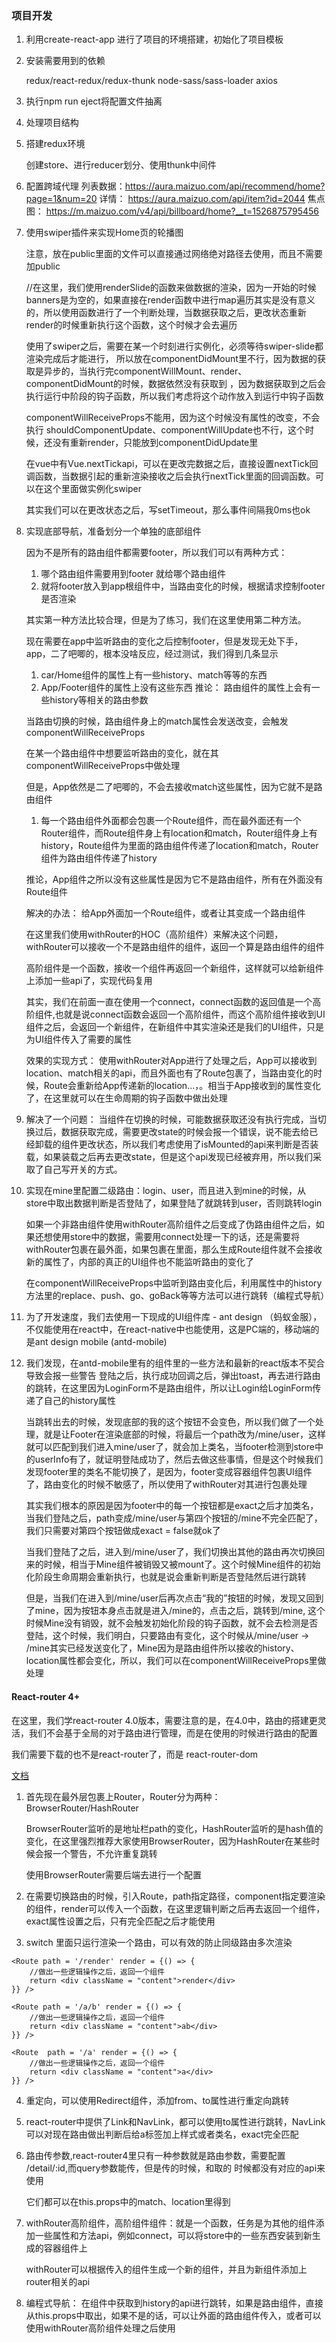 
### 项目开发

1. 利用create-react-app 进行了项目的环境搭建，初始化了项目模板

2. 安装需要用到的依赖

    redux/react-redux/redux-thunk
    node-sass/sass-loader
    axios

3. 执行npm run eject将配置文件抽离

4. 处理项目结构

5. 搭建redux环境

    创建store、进行reducer划分、使用thunk中间件
6. 配置跨域代理
    列表数据：https://aura.maizuo.com/api/recommend/home?page=1&num=20
    详情： https://aura.maizuo.com/api/item?id=2044
    焦点图： https://m.maizuo.com/v4/api/billboard/home?__t=1526875795456

7. 使用swiper插件来实现Home页的轮播图

    注意，放在public里面的文件可以直接通过网络绝对路径去使用，而且不需要加public

    //在这里，我们使用renderSlide的函数来做数据的渲染，因为一开始的时候banners是为空的，如果直接在render函数中进行map遍历其实是没有意义的，所以使用函数进行了一个判断处理，当数据获取之后，更改状态重新render的时候重新执行这个函数，这个时候才会去遍历

    使用了swiper之后，需要在某一个时刻进行实例化，必须等待swiper-slide都渲染完成后才能进行，
    所以放在componentDidMount里不行，因为数据的获取是异步的，当执行完componentWillMount、render、componentDidMount的时候，数据依然没有获取到
    ，因为数据获取到之后会执行运行中阶段的钩子函数，所以我们考虑将这个动作放入到运行中钩子函数

    componentWillReceiveProps不能用，因为这个时候没有属性的改变，不会执行
    shouldComponentUpdate、componentWillUpdate也不行，这个时候，还没有重新render，只能放到componentDidUpdate里

    在vue中有Vue.nextTickapi，可以在更改完数据之后，直接设置nextTick回调函数，当数据引起的重新渲染接收之后会执行nextTick里面的回调函数。可以在这个里面做实例化swiper

    其实我们可以在更改状态之后，写setTimeout，那么事件间隔我0ms也ok


8. 实现底部导航，准备划分一个单独的底部组件

    因为不是所有的路由组件都需要footer，所以我们可以有两种方式：
    1. 哪个路由组件需要用到footer 就给哪个路由组件
    2. 就将footer放入到app根组件中，当路由变化的时候，根据请求控制footer是否渲染

    其实第一种方法比较合理，但是为了练习，我们在这里使用第二种方法。

    现在需要在app中监听路由的变化之后控制footer，但是发现无处下手，app，二了吧唧的，根本没啥反应，经过测试，我们得到几条显示

    1. car/Home组件的属性上有一些history、match等等的东西
    2. App/Footer组件的属性上没有这些东西
    推论： 路由组件的属性上会有一些history等相关的路由参数

    当路由切换的时候，路由组件身上的match属性会发送改变，会触发componentWillReceiveProps

    在某一个路由组件中想要监听路由的变化，就在其componentWillReceiveProps中做处理

    但是，App依然是二了吧唧的，不会去接收match这些属性，因为它就不是路由组件

    1. 每一个路由组件外面都会包裹一个Route组件，而在最外面还有一个Router组件，而Route组件身上有location和match，Router组件身上有history，Route组件为里面的路由组件传递了location和match，Router组件为路由组件传递了history

    推论，App组件之所以没有这些属性是因为它不是路由组件，所有在外面没有Route组件

    解决的办法： 给App外面加一个Route组件，或者让其变成一个路由组件


    在这里我们使用withRouter的HOC（高阶组件）来解决这个问题，withRouter可以接收一个不是路由组件的组件，返回一个算是路由组件的组件

    高阶组件是一个函数，接收一个组件再返回一个新组件，这样就可以给新组件上添加一些api了，实现代码复用

    其实，我们在前面一直在使用一个connect，connect函数的返回值是一个高阶组件,也就是说connect函数会返回一个高阶组件，而这个高阶组件接收到UI组件之后，会返回一个新组件，在新组件中其实渲染还是我们的UI组件，只是为UI组件传入了需要的属性

    效果的实现方式： 使用withRouter对App进行了处理之后，App可以接收到location、match相关的api，而且外面也有了Route包裹了，当路由变化的时候，Route会重新给App传递新的location...，。相当于App接收到的属性变化了，在这里就可以在生命周期的钩子函数中做出处理


9. 解决了一个问题： 当组件在切换的时候，可能数据获取还没有执行完成，当切换过后，数据获取完成，需要更改state的时候会报一个错误，说不能去给已经卸载的组件更改状态，所以我们考虑使用了isMounted的api来判断是否装载，如果装载之后再去更改state，但是这个api发现已经被弃用，所以我们采取了自己写开关的方式。

10. 实现在mine里配置二级路由：login、user，而且进入到mine的时候，从store中取出数据判断是否登陆了，如果登陆了就跳转到user，否则跳转login

    如果一个非路由组件使用withRouter高阶组件之后变成了伪路由组件之后，如果还想使用store中的数据，需要用connect处理一下的话，还是需要将withRouter包裹在最外面，如果包裹在里面，那么生成Route组件就不会接收新的属性了，内部的真正的UI组件也不能监听路由的变化了

    在componentWillReceiveProps中监听到路由变化后，利用属性中的history方法里的replace、push、go、goBack等等方法可以进行跳转（编程式导航）

11. 为了开发速度，我们去使用一下现成的UI组件库 - ant design （蚂蚁金服），不仅能使用在react中，在react-native中也能使用，这是PC端的，移动端的是ant design mobile (antd-mobile)

12. 我们发现，在antd-mobile里有的组件里的一些方法和最新的react版本不契合导致会报一些警告
    登陆之后，执行成功回调之后，弹出toast，再去进行路由的跳转，在这里因为LoginForm不是路由组件，所以让Login给LoginForm传递了自己的history属性

    当跳转出去的时候，发现底部的我的这个按钮不会变色，所以我们做了一个处理，就是让Footer在渲染底部的时候，将最后一个path改为/mine/user，这样就可以匹配到我们进入mine/user了，就会加上类名，当footer检测到store中的userInfo有了，就证明登陆成功了，然后去做这些事情，但是这个时候我们发现footer里的类名不能切换了，是因为，footer变成容器组件包裹UI组件了，路由变化的时候不敏感了，所以使用了withRouter对其进行包裹处理

    其实我们根本的原因是因为footer中的每一个按钮都是exact之后才加类名，当我们登陆之后，path变成/mine/user与第四个按钮的/mine不完全匹配了，我们只需要对第四个按钮做成exact = false就ok了

    当我们登陆了之后，进入到/mine/user了，我们切换出其他的路由再次切换回来的时候，相当于Mine组件被销毁又被mount了。这个时候Mine组件的初始化阶段生命周期会重新执行，也就是说会重新判断是否登陆然后进行跳转

    但是，当我们在进入到/mine/user后再次点击“我的”按钮的时候，发现又回到了mine，因为按钮本身点击就是进入/mine的，点击之后，跳转到/mine, 这个时候Mine没有销毁，就不会触发初始化阶段的钩子函数，就不会去检测是否登陆，这个时候，我们明白，只要路由有变化，这个时候从/mine/user -> /mine其实已经发送变化了，Mine因为是路由组件所以接收的history、location属性都会变化，所以，我们可以在componentWillReceiveProps里做处理

    

#### React-router 4+

在这里，我们学react-router 4.0版本，需要注意的是，在4.0中，路由的搭建更灵活，我们不会基于全局的对于路由进行管理，而是在使用的时候进行路由的配置

我们需要下载的也不是react-router了，而是 react-router-dom

[文档](http://reacttraining.cn/)

1. 首先现在最外层包裹上Router，Router分为两种：BrowserRouter/HashRouter

	BrowserRouter监听的是地址栏path的变化，HashRouter监听的是hash值的变化，在这里强烈推荐大家使用BrowserRouter，因为HashRouter在某些时候会报一个警告，不允许重复跳转

    使用BrowserRouter需要后端去进行一个配置

2. 在需要切换路由的时候，引入Route，path指定路径，component指定要渲染的组件，render可以传入一个函数，在这里逻辑判断之后再去返回一个组件，exact属性设置之后，只有完全匹配之后才能使用

3. switch 里面只运行渲染一个路由，可以有效的防止同级路由多次渲染



<Switch>
   	<Route exact path = '/' component = {Home} />
   	
   	
   	<Route path = '/render' render = {() => {
   		//做出一些逻辑操作之后，返回一个组件
   		return <div className = "content">render</div>
   	}} />
   	
   	<Route path = '/a/b' render = {() => {
   		//做出一些逻辑操作之后，返回一个组件
   		return <div className = "content">ab</div>
   	}} />
   	
   	<Route  path = '/a' render = {() => {
   		//做出一些逻辑操作之后，返回一个组件
   		return <div className = "content">a</div>
   	}} />
   	
   	
</Switch>

4. 重定向，可以使用Redirect组件，添加from、to属性进行重定向跳转

5. react-router中提供了Link和NavLink，都可以使用to属性进行跳转，NavLink可以对现在路由做出判断后给a标签加上样式或者类名，exact完全匹配

5. 路由传参数,react-router4里只有一种参数就是路由参数，需要配置 /detail/:id,而query参数能传，但是传的时候，和取的 时候都没有对应的api来使用

	它们都可以在this.props中的match、location里得到

6. withRouter高阶组件，高阶组件组件：就是一个函数，任务是为其他的组件添加一些属性和方法api，例如connect，可以将store中的一些东西安装到新生成的容器组件上

	withRouter可以根据传入的组件生成一个新的组件，并且为新组件添加上router相关的api
	
7. 编程式导航： 在组件中获取到history的api进行跳转，如果是路由组件，直接从this.props中取出，如果不是的话，可以让外面的路由组件传入，或者可以使用withRouter高阶组件处理之后使用

